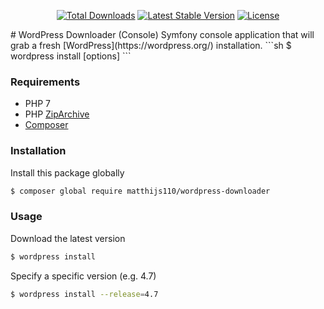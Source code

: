 <p align="center">
    <a href="https://packagist.org/packages/matthijs110/wordpress-downloader"><img src="https://poser.pugx.org/matthijs110/wordpress-downloader/d/total.svg" alt="Total Downloads"></a>
    <a href="https://packagist.org/packages/matthijs110/wordpress-downloader"><img src="https://poser.pugx.org/matthijs110/wordpress-downloader/v/stable.svg" alt="Latest Stable Version"></a>
    <a href="https://packagist.org/packages/matthijs110/wordpress-downloader"><img src="https://poser.pugx.org/matthijs110/wordpress-downloader/license.svg" alt="License"></a>
</p>
# WordPress Downloader (Console)
Symfony console application that will grab a fresh [WordPress](https://wordpress.org/) installation.
```sh
$ wordpress install [options]
```

### Requirements
* PHP 7
* PHP [ZipArchive](http://php.net/manual/en/class.ziparchive.php)
* [Composer](https://getcomposer.org/)

### Installation
Install this package globally
```sh
$ composer global require matthijs110/wordpress-downloader
```

### Usage
Download the latest version
```sh
$ wordpress install
```

Specify a specific version (e.g. 4.7)
```sh
$ wordpress install --release=4.7
```
